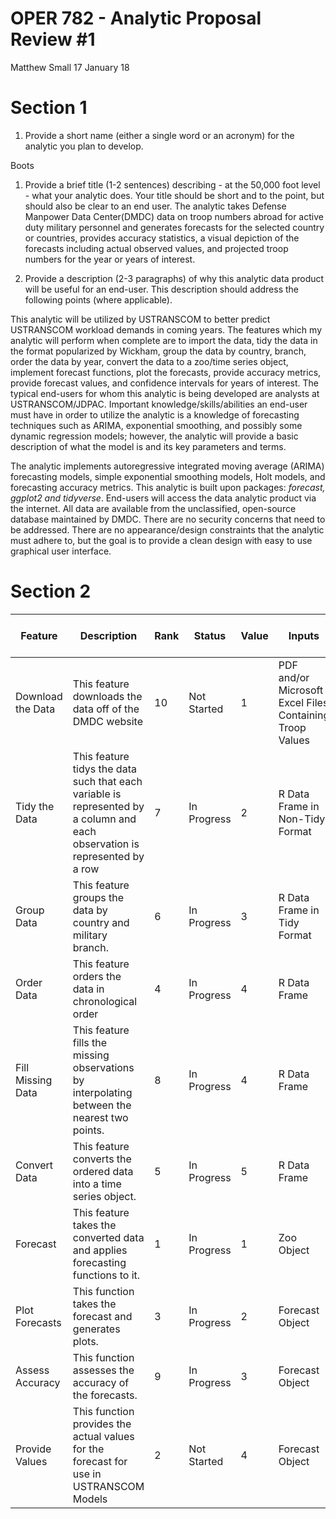 OPER 782 - Analytic Proposal Review \#1
================
Matthew Small
17 January 18

Section 1
=========

1.  Provide a short name (either a single word or an acronym) for the analytic you plan to develop.

Boots

1.  Provide a brief title (1-2 sentences) describing - at the 50,000 foot level - what your analytic does. Your title should be short and to the point, but should also be clear to an end user. The analytic takes Defense Manpower Data Center(DMDC) data on troop numbers abroad for active duty military personnel and generates forecasts for the selected country or countries, provides accuracy statistics, a visual depiction of the forecasts including actual observed values, and projected troop numbers for the year or years of interest.

2.  Provide a description (2-3 paragraphs) of why this analytic data product will be useful for an end-user. This description should address the following points (where applicable).

This analytic will be utilized by USTRANSCOM to better predict USTRANSCOM workload demands in coming years. The features which my analytic will perform when complete are to import the data, tidy the data in the format popularized by Wickham, group the data by country, branch, order the data by year, convert the data to a zoo/time series object, implement forecast functions, plot the forecasts, provide accuracy metrics, provide forecast values, and confidence intervals for years of interest. The typical end-users for whom this analytic is being developed are analysts at USTRANSCOM/JDPAC. Important knowledge/skills/abilities an end-user must have in order to utilize the analytic is a knowledge of forecasting techniques such as ARIMA, exponential smoothing, and possibly some dynamic regression models; however, the analytic will provide a basic description of what the model is and its key parameters and terms.

The analytic implements autoregressive integrated moving average (ARIMA) forecasting models, simple exponential smoothing models, Holt models, and forecasting accuracy metrics. This analytic is built upon packages: *forecast, ggplot2 and tidyverse*. End-users will access the data analytic product via the internet. All data are available from the unclassified, open-source database maintained by DMDC. There are no security concerns that need to be addressed. There are no appearance/design constraints that the analytic must adhere to, but the goal is to provide a clean design with easy to use graphical user interface.

Section 2
=========

<table style="width:100%;">
<colgroup>
<col width="5%" />
<col width="37%" />
<col width="2%" />
<col width="4%" />
<col width="2%" />
<col width="17%" />
<col width="13%" />
<col width="4%" />
<col width="5%" />
<col width="6%" />
</colgroup>
<thead>
<tr class="header">
<th>Feature</th>
<th>Description</th>
<th>Rank</th>
<th>Status</th>
<th>Value</th>
<th>Inputs</th>
<th>Outputs</th>
<th>Utilization</th>
<th>Sufficient Time?</th>
<th>Current or Future?</th>
</tr>
</thead>
<tbody>
<tr class="odd">
<td>Download the Data</td>
<td>This feature downloads the data off of the DMDC website</td>
<td>10</td>
<td>Not Started</td>
<td>1</td>
<td>PDF and/or Microsoft Excel Files Containing Troop Values</td>
<td>R Data Frame Containing Troop Data</td>
<td>Low</td>
<td>Maybe</td>
<td>Future</td>
</tr>
<tr class="even">
<td>Tidy the Data</td>
<td>This feature tidys the data such that each variable is represented by a column and each observation is represented by a row</td>
<td>7</td>
<td>In Progress</td>
<td>2</td>
<td>R Data Frame in Non-Tidy Format</td>
<td>R Data Frame in Tidy Format</td>
<td>Medium</td>
<td>Yes</td>
<td>Current</td>
</tr>
<tr class="odd">
<td>Group Data</td>
<td>This feature groups the data by country and military branch.</td>
<td>6</td>
<td>In Progress</td>
<td>3</td>
<td>R Data Frame in Tidy Format</td>
<td>R Data Frame grouped by country and branch.</td>
<td>Medium</td>
<td>Yes</td>
<td>Current</td>
</tr>
<tr class="even">
<td>Order Data</td>
<td>This feature orders the data in chronological order</td>
<td>4</td>
<td>In Progress</td>
<td>4</td>
<td>R Data Frame</td>
<td>R Data</td>
<td>Medium</td>
<td>Yes</td>
<td>Current</td>
</tr>
<tr class="odd">
<td>Fill Missing Data</td>
<td>This feature fills the missing observations by interpolating between the nearest two points.</td>
<td>8</td>
<td>In Progress</td>
<td>4</td>
<td>R Data Frame</td>
<td>R Data Frame</td>
<td>Medium</td>
<td>Yes</td>
<td>Current</td>
</tr>
<tr class="even">
<td>Convert Data</td>
<td>This feature converts the ordered data into a time series object.</td>
<td>5</td>
<td>In Progress</td>
<td>5</td>
<td>R Data Frame</td>
<td>Zoo Object</td>
<td>Medium</td>
<td>Yes</td>
<td>Current</td>
</tr>
<tr class="odd">
<td>Forecast</td>
<td>This feature takes the converted data and applies forecasting functions to it.</td>
<td>1</td>
<td>In Progress</td>
<td>1</td>
<td>Zoo Object</td>
<td>Forecast Object</td>
<td>High</td>
<td>Yes</td>
<td>Current</td>
</tr>
<tr class="even">
<td>Plot Forecasts</td>
<td>This function takes the forecast and generates plots.</td>
<td>3</td>
<td>In Progress</td>
<td>2</td>
<td>Forecast Object</td>
<td>Plot (graphical object)</td>
<td>High</td>
<td>Yes</td>
<td>Current</td>
</tr>
<tr class="odd">
<td>Assess Accuracy</td>
<td>This function assesses the accuracy of the forecasts.</td>
<td>9</td>
<td>In Progress</td>
<td>3</td>
<td>Forecast Object</td>
<td>List</td>
<td>Low</td>
<td>Yes</td>
<td>Current</td>
</tr>
<tr class="even">
<td>Provide Values</td>
<td>This function provides the actual values for the forecast for use in USTRANSCOM Models</td>
<td>2</td>
<td>Not Started</td>
<td>4</td>
<td>Forecast Object</td>
<td>Vector</td>
<td>High</td>
<td>Yes</td>
<td>Current</td>
</tr>
</tbody>
</table>
